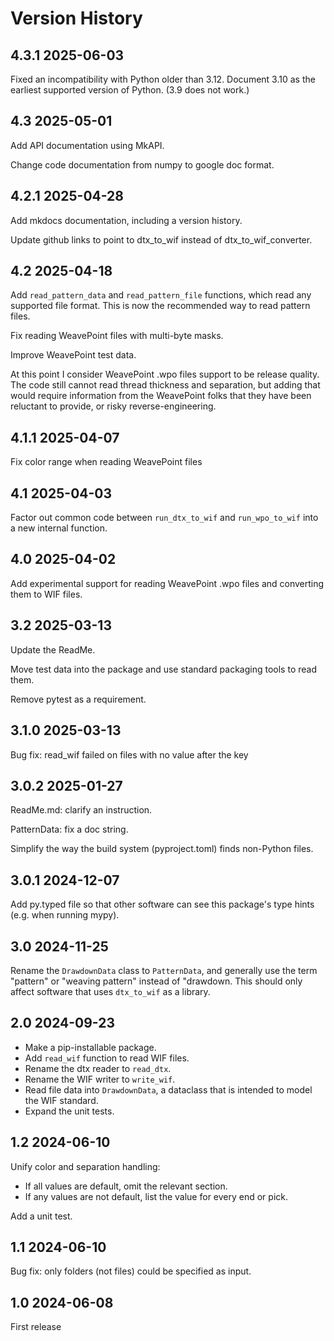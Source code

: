 # Version History

## 4.3.1 2025-06-03

Fixed an incompatibility with Python older than 3.12.
Document 3.10 as the earliest supported version of Python. (3.9 does not work.)

## 4.3 2025-05-01

Add API documentation using MkAPI.

Change code documentation from numpy to google doc format.

## 4.2.1 2025-04-28

Add mkdocs documentation, including a version history.

Update github links to point to dtx_to_wif instead of dtx_to_wif_converter.

## 4.2 2025-04-18

Add `read_pattern_data` and `read_pattern_file` functions, which read any supported file format.
This is now the recommended way to read pattern files.

Fix reading WeavePoint files with multi-byte masks.

Improve WeavePoint test data.

At this point I consider WeavePoint .wpo files support to be release quality.
The code still cannot read thread thickness and separation, but adding that would require information from the WeavePoint folks that they have been reluctant to provide, or risky reverse-engineering.

## 4.1.1 2025-04-07

Fix color range when reading WeavePoint files

## 4.1 2025-04-03

Factor out common code between `run_dtx_to_wif` and `run_wpo_to_wif` into a new internal function.

## 4.0 2025-04-02

Add experimental support for reading WeavePoint .wpo files and converting them to WIF files.

## 3.2 2025-03-13

Update the ReadMe.

Move test data into the package and use standard packaging tools to read them.

Remove pytest as a requirement.

## 3.1.0 2025-03-13

Bug fix: read_wif failed on files with no value after the key

## 3.0.2 2025-01-27

ReadMe.md: clarify an instruction.

PatternData: fix a doc string.

Simplify the way the build system (pyproject.toml) finds non-Python files.

## 3.0.1 2024-12-07

Add py.typed file so that other software can see this package's type hints (e.g. when running mypy).

## 3.0 2024-11-25

Rename the `DrawdownData` class to `PatternData`, and generally use the term "pattern" or "weaving pattern" instead of "drawdown.
This should only affect software that uses `dtx_to_wif` as a library.

## 2.0 2024-09-23

* Make a pip-installable package.
* Add `read_wif` function to read WIF files.
* Rename the dtx reader to `read_dtx`.
* Rename the WIF writer to `write_wif`.
* Read file data into `DrawdownData`, a dataclass that is intended to model the WIF standard.
* Expand the unit tests.

## 1.2 2024-06-10

Unify color and separation handling:

* If all values are default, omit the relevant section.
* If any values are not default, list the value for every end or pick.

Add a unit test.

## 1.1 2024-06-10

Bug fix: only folders (not files) could be specified as input.

## 1.0 2024-06-08

First release
